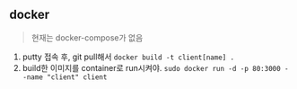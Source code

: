 ## docker

> 현재는 docker-compose가 없음

1. putty 접속 후, git pull해서 `docker build -t client[name] .`
2. build한 이미지를 container로 run시켜야. `sudo docker run -d -p 80:3000 --name "client" client`
